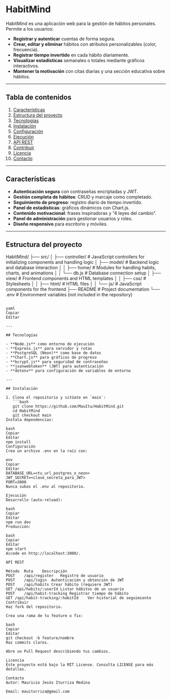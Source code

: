 # HabitMind

HabitMind es una aplicación web para la gestión de hábitos personales. Permite a los usuarios:
- **Registrar y autenticar** cuentas de forma segura.  
- **Crear, editar y eliminar** hábitos con atributos personalizables (color, frecuencia).  
- **Registrar tiempo invertido** en cada hábito diariamente.  
- **Visualizar estadísticas** semanales o totales mediante gráficos interactivos.  
- **Mantener la motivación** con citas diarias y una sección educativa sobre hábitos.

---

## Tabla de contenidos

1. [Características](#características)  
2. [Estructura del proyecto](#estructura-del-proyecto)  
3. [Tecnologías](#tecnologías)  
4. [Instalación](#instalación)  
5. [Configuración](#configuración)  
6. [Ejecución](#ejecución)  
7. [API REST](#api-rest)  
8. [Contribuir](#contribuir)  
9. [Licencia](#licencia)  
10. [Contacto](#contacto)  

---

## Características

- **Autenticación segura** con contraseñas encriptadas y JWT.  
- **Gestión completa de hábitos**: CRUD y marcaje como completado.  
- **Seguimiento de progreso**: registro diario de tiempo invertido.  
- **Panel de estadísticas**: gráficos dinámicos con Chart.js.  
- **Contenido motivacional**: frases inspiradoras y “4 leyes del cambio”.  
- **Panel de administración** para gestionar usuarios y roles.  
- **Diseño responsivo** para escritorio y móviles.

---

## Estructura del proyecto

HabitMind/
├── src/
│   ├── controller/       # JavaScript controllers for initializing components and handling logic
│   ├── model/            # Backend logic and database interaction
│   │   ├── home/         # Modules for handling habits, charts, and animations
│   │   └── db.js         # Database connection setup
│   ├── view/             # Frontend components and HTML templates
│   │   ├── css/          # Stylesheets
│   │   ├── html/         # HTML files
│   │   └── js/           # JavaScript components for the frontend
├── README                # Project documentation
└── .env                  # Environment variables (not included in the repository)
```

yaml
Copiar
Editar

---

## Tecnologías

- **Node.js** como entorno de ejecución  
- **Express.js** para servidor y rutas  
- **PostgreSQL (Neon)** como base de datos  
- **Chart.js** para gráficos de progreso  
- **bcrypt.js** para seguridad de contraseñas  
- **jsonwebtoken** (JWT) para autenticación  
- **dotenv** para configuración de variables de entorno

---

## Instalación

1. Clona el repositorio y sitúate en `main`:
   ```bash
   git clone https://github.com/MauItu/HabitMind.git
   cd HabitMind
   git checkout main
Instala dependencias:

bash
Copiar
Editar
npm install
Configuración
Crea un archivo .env en la raíz con:

env
Copiar
Editar
DATABASE_URL=<tu_url_postgres_o_neon>
JWT_SECRET=<clave_secreta_para_JWT>
PORT=3000
Nunca subas el .env al repositorio.

Ejecución
Desarrollo (auto-reload):

bash
Copiar
Editar
npm run dev
Producción:

bash
Copiar
Editar
npm start
Accede en http://localhost:3000/.

API REST

Método	Ruta	Descripción
POST	/api/register	Registro de usuario
POST	/api/login	Autenticación y obtención de JWT
POST	/api/habits	Crear hábito (requiere JWT)
GET	/api/habits/:userId	Listar hábitos de un usuario
POST	/api/habit-tracking	Registrar tiempo de hábito
GET	/api/habit-tracking/:habitId	Ver historial de seguimiento
Contribuir
Haz fork del repositorio.

Crea una rama de tu feature o fix:

bash
Copiar
Editar
git checkout -b feature/nombre
Haz commits claros.

Abre un Pull Request describiendo tus cambios.

Licencia
Este proyecto está bajo la MIT License. Consulta LICENSE para más detalles.

Contacto
Autor: Mauricio Jesús Iturriza Medina

Email: mauiturriza@gmail.com
